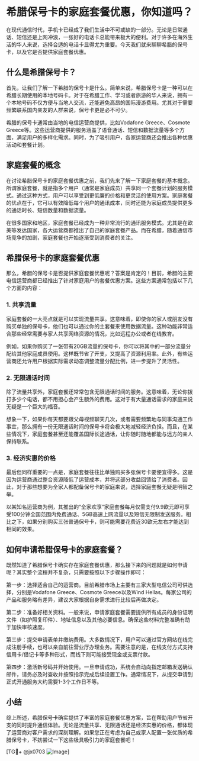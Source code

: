# 希腊保号卡的家庭套餐优惠，你知道吗？

在现代通信时代，手机卡已经成了我们生活中不可或缺的一部分。无论是日常通话、短信还是上网冲浪，一张好的电话卡总能带来极大的便利。对于许多在海外生活的华人来说，选择合适的电话卡显得尤为重要。今天我们就来聊聊希腊的保号卡，以及它是否提供家庭套餐优惠。

## 什么是希腊保号卡？

首先，让我们了解一下希腊的保号卡是什么。简单来说，希腊保号卡是一种可以在希腊长期使用的本地号码卡。对于在希腊工作、学习或者旅游的华人来说，拥有一个本地号码不仅方便与当地人交流，还能避免高昂的国际漫游费用。尤其对于需要频繁联系国内亲友的人群来说，保号卡更是必不可少。

希腊的保号卡通常由当地的电信运营商提供，比如Vodafone Greece、Cosmote Greece等。这些运营商提供的服务涵盖了语音通话、短信和数据流量等多个方面，满足用户的多样化需求。同时，为了吸引用户，各家运营商还会推出各种优惠活动和套餐计划。

## 家庭套餐的概念

在讨论希腊保号卡的家庭套餐优惠之前，我们先来了解一下家庭套餐的基本概念。所谓家庭套餐，就是指多个用户（通常是家庭成员）共享同一个套餐计划的服务模式。通过这种方式，用户可以享受到更低廉的价格和更灵活的使用方案。家庭套餐的优点在于，它可以有效降低每个用户的通讯成本，同时还能为家庭成员提供更多的通话时长、短信数量和数据流量。

在很多国家和地区，家庭套餐已经成为一种非常流行的通讯服务模式。尤其是在欧美等发达国家，各大运营商都推出了自己的家庭套餐产品。而在希腊，随着通信市场竞争的加剧，家庭套餐也开始逐渐受到消费者的关注。

## 希腊保号卡的家庭套餐优惠

那么，希腊的保号卡是否提供家庭套餐优惠呢？答案是肯定的！目前，希腊的主要电信运营商都已经推出了针对家庭用户的套餐优惠方案。这些方案通常包括以下几个方面的内容：

### 1. 共享流量

家庭套餐的一大亮点就是可以实现流量共享。这意味着，即使你的家人或朋友没有购买单独的保号卡，他们也可以通过你的主套餐来使用数据流量。这种功能非常适合那些经常需要与家人共享网络资源的情况，比如远程办公或者在线教育。

例如，如果你购买了一张带有20GB流量的保号卡，你可以将其中的一部分流量分配给其他家庭成员使用。这样既节省了开支，又提高了资源利用率。此外，有些运营商还允许用户根据实际需求动态调整流量分配比例，进一步提升了灵活性。

### 2. 无限通话时间

除了流量共享外，家庭套餐还常常包含无限通话时间的服务。这意味着，无论你拨打多少个电话，都不用担心会产生额外的费用。这对于有大量通话需求的家庭来说无疑是一个巨大的福音。

想象一下，如果你每天都要跟父母视频聊天几次，或者需要频繁地与同事沟通工作事宜，那么拥有一份无限通话时间的保号卡将会极大地减轻经济负担。而且，在某些情况下，家庭套餐甚至还能覆盖国际长途通话，让你随时随地都能与远方的亲人保持联系。

### 3. 经济实惠的价格

最后但同样重要的一点是，家庭套餐往往比单独购买多张保号卡要便宜得多。这是因为运营商通过整合资源降低了运营成本，并将这部分收益回馈给了消费者。因此，对于那些想要为全家人都配备保号卡的家庭来说，选择家庭套餐无疑是明智之举。

以某知名运营商为例，其推出的“全家欢享”家庭套餐每月仅需支付9.9欧元即可享受100分钟全国范围内免费通话、5GB高速上网流量以及短信无限制发送服务。相比之下，如果分别购买三张普通保号卡，则可能需要花费近30欧元左右才能达到相同的效果。

## 如何申请希腊保号卡的家庭套餐？

既然知道了希腊保号卡确实存在家庭套餐优惠，那么接下来的问题就是如何申请呢？其实整个流程并不复杂，只需要按照以下步骤操作即可：

第一步：选择适合自己的运营商。目前希腊市场上主要有三家大型电信公司可供选择，分别是Vodafone Greece、Cosmote Greece以及Wind Hellas。每家公司的产品和服务略有差异，建议大家根据自身需求进行比较后再做决定。

第二步：准备好相关资料。一般来说，申请家庭套餐需要提供所有成员的身份证明文件（如护照复印件）、地址信息以及其他必要信息。确保这些材料完整准确有助于加快审核速度。

第三步：提交申请表单并缴纳费用。大多数情况下，用户可以通过官方网站在线完成注册手续，也可以亲自前往营业厅办理业务。需要注意的是，在线支付方式支持信用卡/借记卡等多种形式，而线下则可能接受现金或支票付款。

第四步：激活新号码并开始使用。一旦申请成功，系统会自动向指定邮箱发送确认邮件，请务必及时查收并按照指示完成后续设置工作。通常情况下，从提交申请到正式开通服务大约需要1-3个工作日不等。

## 小结

综上所述，希腊保号卡确实提供了丰富的家庭套餐优惠方案，旨在帮助用户节省开支的同时提升通信体验。无论是流量共享、无限通话还是经济实惠的价格，都体现了运营商对客户需求的深刻理解。如果您正在考虑为自己或家人配置一张优质的希腊保号卡，不妨尝试一下这些极具吸引力的家庭套餐吧！

[TG💪+ @jx0703 ![Image](https://github.com/user-attachments/assets/dbca1d08-cadb-493c-b0ec-ad6f7a83f270)]